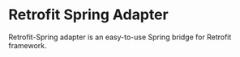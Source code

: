 Retrofit Spring Adapter
======================

Retrofit-Spring adapter is an easy-to-use Spring bridge for Retrofit framework.
